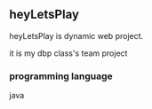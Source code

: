 ## heyLetsPlay

heyLetsPlay is dynamic web project.

it is my dbp class's team project

### programming language
java
